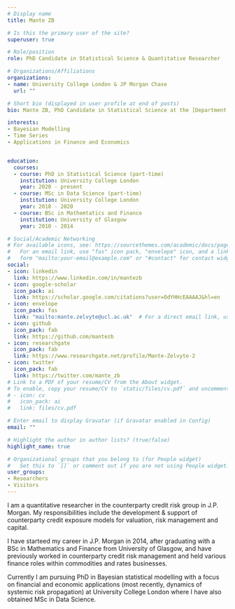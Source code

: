 ```yaml
---
# Display name
title: Mante ZB

# Is this the primary user of the site?
superuser: true

# Role/position
role: PhD Candidate in Statistical Science & Quantitative Researcher

# Organizations/Affiliations
organizations:
- name: University College London & JP Morgan Chase
  url: ""

# Short bio (displayed in user profile at end of posts)
bio: Mante ZB, PhD Candidate in Statistical Science at the [Department of Statistical Science, University College London](https://www.ucl.ac.uk/statistics/)

interests:
- Bayesian Modelling
- Time Series
- Applications in Finance and Economics


education:
  courses:
  - course: PhD in Statistical Science (part-time)
    institution: University College London
    year: 2020 - present
  - course: MSc in Data Science (part-time)
    institution: University College London
    year: 2018 - 2020
  - course: BSc in Mathemtatics and Finance
    institution: University of Glasgow
    year: 2010 - 2014

# Social/Academic Networking
# For available icons, see: https://sourcethemes.com/academic/docs/page-builder/#icons
#   For an email link, use "fas" icon pack, "envelope" icon, and a link in the
#   form "mailto:your-email@example.com" or "#contact" for contact widget.
social:
- icon: linkedin
  link: https://www.linkedin.com/in/mantezb
- icon: google-scholar
  icon_pack: ai
  link: https://scholar.google.com/citations?user=OdYHHcEAAAAJ&hl=en
- icon: envelope
  icon_pack: fas
  link: "mailto:mante.zelvyte@ucl.ac.uk"  # For a direct email link, use "mailto:test@example.org".
- icon: github
  icon_pack: fab
  link: https://github.com/mantezb
- icon: researchgate
  icon_pack: fab
  link: https://www.researchgate.net/profile/Mante-Zelvyte-2
- icon: twitter
  icon_pack: fab
  link: https://twitter.com/mante_zb
# Link to a PDF of your resume/CV from the About widget.
# To enable, copy your resume/CV to `static/files/cv.pdf` and uncomment the lines below.
# - icon: cv
#   icon_pack: ai
#   link: files/cv.pdf

# Enter email to display Gravatar (if Gravatar enabled in Config)
email: ""

# Highlight the author in author lists? (true/false)
highlight_name: true

# Organizational groups that you belong to (for People widget)
#   Set this to `[]` or comment out if you are not using People widget.
user_groups:
- Researchers
- Visitors
---
```


I am a quantitative researcher in the counterparty credit risk group in J.P. Morgan. My responsibilities include the development & support of counterparty credit exposure models for valuation, risk management and capital.

I have starteed my career in J.P. Morgan in 2014, after graduating with a BSc in Mathematics and Finance from University of Glasgow, and have previously worked in counterparty credit risk management and held various finance roles within commodities and rates businesses.

Currently I am pursuing PhD in Bayesian statistical modelling with a focus on financial and economic applications (most recently, dynamics of systemic risk propagation) at University College London where I have also obtained MSc in Data Science.

